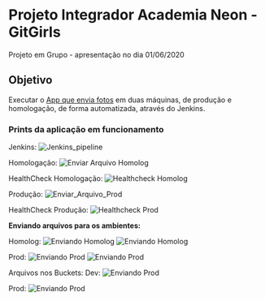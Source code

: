 # Projeto Integrador Academia Neon - GitGirls
Projeto em Grupo - apresentação no dia 01/06/2020

## Objetivo
Executar o [App que envia fotos](https://github.com/bgsouza/digitalhouse-devops-app.git/) em duas máquinas, de produção e homologação, de forma automatizada, através do Jenkins.

### Prints da aplicação em funcionamento

Jenkins:
![Jenkins_pipeline](https://dh-pi-gitgirls-dev.s3.amazonaws.com/Readme/Jenkins.png)

Homologação:
![Enviar Arquivo Homolog](https://dh-pi-gitgirls-dev.s3.amazonaws.com/Readme/EnviarArquivo_Homolog.png)

HealthCheck Homologação:
![Healthcheck Homolog](https://dh-pi-gitgirls-dev.s3.amazonaws.com/Readme/Healthcheck_Homolog.png)

Produção:
![Enviar_Arquivo_Prod](https://dh-pi-gitgirls-dev.s3.amazonaws.com/Readme/EnviarArquivo_Prod.png)

HealthCheck Produção:
![Healthcheck Prod](https://dh-pi-gitgirls-dev.s3.amazonaws.com/Readme/Healthcheck_Prod.png)

**Enviando arquivos para os ambientes:**

Homolog:
![Enviando Homolog](https://dh-pi-gitgirls-dev.s3.amazonaws.com/Readme/EnviandoImagem_Homolog.png)
![Enviando Homolog](https://dh-pi-gitgirls-dev.s3.amazonaws.com/Readme/EnvioOk_homolog.png)

Prod:
![Enviando Prod](https://dh-pi-gitgirls-dev.s3.amazonaws.com/Readme/EnviandoImagem_Prod.png)
![Enviando Prod](https://dh-pi-gitgirls-dev.s3.amazonaws.com/Readme/EnvioOk_prod.png)

Arquivos nos Buckets:
Dev:
![Enviando Prod](https://dh-pi-gitgirls-dev.s3.amazonaws.com/Readme/Bucket_dev.png)

Prod:
![Enviando Prod](https://dh-pi-gitgirls-dev.s3.amazonaws.com/Readme/Bucket_prod.png)
